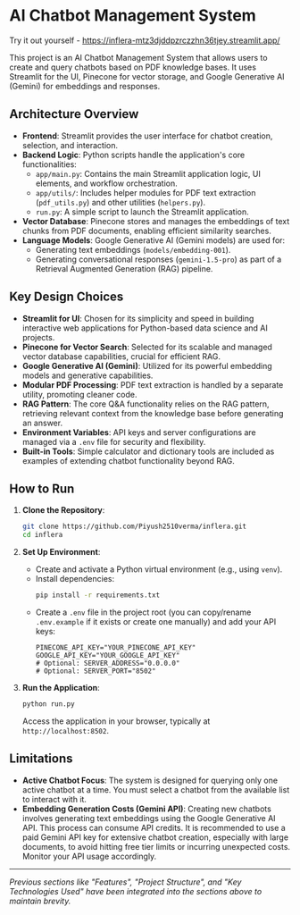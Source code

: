 # AI Chatbot Management System

 Try it out yourself - https://inflera-mtz3djddpzrczzhn36tjey.streamlit.app/


This project is an AI Chatbot Management System that allows users to create and query chatbots based on PDF knowledge bases. It uses Streamlit for the UI, Pinecone for vector storage, and Google Generative AI (Gemini) for embeddings and responses.

## Architecture Overview

-   **Frontend**: Streamlit provides the user interface for chatbot creation, selection, and interaction.
-   **Backend Logic**: Python scripts handle the application's core functionalities:
    -   `app/main.py`: Contains the main Streamlit application logic, UI elements, and workflow orchestration.
    -   `app/utils/`: Includes helper modules for PDF text extraction (`pdf_utils.py`) and other utilities (`helpers.py`).
    -   `run.py`: A simple script to launch the Streamlit application.
-   **Vector Database**: Pinecone stores and manages the embeddings of text chunks from PDF documents, enabling efficient similarity searches.
-   **Language Models**: Google Generative AI (Gemini models) are used for:
    -   Generating text embeddings (`models/embedding-001`).
    -   Generating conversational responses (`gemini-1.5-pro`) as part of a Retrieval Augmented Generation (RAG) pipeline.

## Key Design Choices

-   **Streamlit for UI**: Chosen for its simplicity and speed in building interactive web applications for Python-based data science and AI projects.
-   **Pinecone for Vector Search**: Selected for its scalable and managed vector database capabilities, crucial for efficient RAG.
-   **Google Generative AI (Gemini)**: Utilized for its powerful embedding models and generative capabilities.
-   **Modular PDF Processing**: PDF text extraction is handled by a separate utility, promoting cleaner code.
-   **RAG Pattern**: The core Q&A functionality relies on the RAG pattern, retrieving relevant context from the knowledge base before generating an answer.
-   **Environment Variables**: API keys and server configurations are managed via a `.env` file for security and flexibility.
-   **Built-in Tools**: Simple calculator and dictionary tools are included as examples of extending chatbot functionality beyond RAG.

## How to Run

1.  **Clone the Repository**:
    ```bash
    git clone https://github.com/Piyush2510verma/inflera.git
    cd inflera
    ```

2.  **Set Up Environment**:
    -   Create and activate a Python virtual environment (e.g., using `venv`).
    -   Install dependencies:
        ```bash
        pip install -r requirements.txt
        ```
    -   Create a `.env` file in the project root (you can copy/rename `.env.example` if it exists or create one manually) and add your API keys:
        ```env
        PINECONE_API_KEY="YOUR_PINECONE_API_KEY"
        GOOGLE_API_KEY="YOUR_GOOGLE_API_KEY"
        # Optional: SERVER_ADDRESS="0.0.0.0"
        # Optional: SERVER_PORT="8502"
        ```

3.  **Run the Application**:
    ```bash
    python run.py
    ```
    Access the application in your browser, typically at `http://localhost:8502`.

## Limitations

-   **Active Chatbot Focus**: The system is designed for querying only one active chatbot at a time. You must select a chatbot from the available list to interact with it.
-   **Embedding Generation Costs (Gemini API)**: Creating new chatbots involves generating text embeddings using the Google Generative AI API. This process can consume API credits. It is recommended to use a paid Gemini API key for extensive chatbot creation, especially with large documents, to avoid hitting free tier limits or incurring unexpected costs. Monitor your API usage accordingly.

---

*Previous sections like "Features", "Project Structure", and "Key Technologies Used" have been integrated into the sections above to maintain brevity.*
